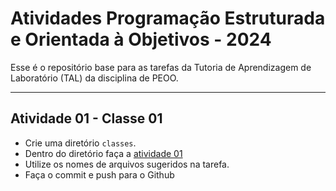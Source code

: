 # Atividades Programação Estruturada e Orientada à Objetivos - 2024

Esse é o repositório base para as tarefas da Tutoria de Aprendizagem de Laboratório (TAL) da disciplina de PEOO.

---

## Atividade 01 - Classe 01

- Crie uma diretório `classes`.
- Dentro do diretório faça a [atividade 01](atividades/atividade-01.md)
- Utilize os nomes de arquivos sugeridos na tarefa.
- Faça o commit e push para o Github
